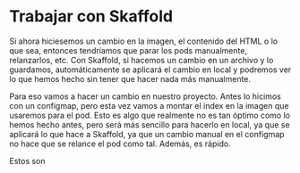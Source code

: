 # Trabajar con Skaffold
Si ahora hiciesemos un cambio en la imagen, el contenido del HTML o lo que sea, entonces tendríamos que parar los pods manualmente, relanzarlos, etc. Con Skaffold, si hacemos un cambio en un archivo y lo guardamos, automáticamente se aplicará el cambio en local y podremos ver lo que hemos hecho sin tener que hacer nada más manualmente. 

Para eso vamos a hacer un cambio en nuestro proyecto. Antes lo hicimos con un configmap, pero esta vez vamos a montar el index en la imagen que usaremos para el pod. Esto es algo que realmente no es tan óptimo como lo hemos hecho antes, pero será más sencillo para hacerlo en local, ya que se aplicará lo que hace a Skaffold, ya que un cambio manual en el configmap no hace que se relance el pod como tal. Además, es rápido.

Estos son 